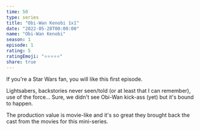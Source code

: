 ```yaml
---
time: 50
type: series
title: "Obi-Wan Kenobi 1x1"
date: "2022-05-28T00:00:00"
name: "Obi-Wan Kenobi"
season: 1
episode: 1
rating: 5
ratingEmoji: "⭐️⭐️⭐️⭐️⭐️"
share: true
---
```


If you're a Star Wars fan, you will like this first episode.

Lightsabers, backstories never seen/told (or at least that I can remember), use of the force... Sure, we didn't see Obi-Wan kick-ass (yet) but it's bound to happen.

The production value is movie-like and it's so great they brought back the cast from the movies for this mini-series.
